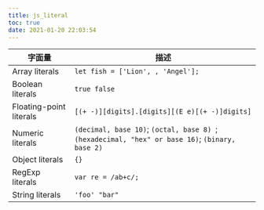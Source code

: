 ```yaml
---
title: js_literal
toc: true
date: 2021-01-20 22:03:54
---
```

字面量|描述
--|--
Array literals|`let fish = ['Lion', , 'Angel'];`
Boolean literals|`true false`
Floating-point literals|`[(+ -)][digits].[digits][(E e)[(+ -)]digits]`
Numeric literals|`(decimal, base 10)`; `(octal, base 8) `; `(hexadecimal, "hex" or base 16)`; `(binary, base 2)`
Object literals|`{}`
RegExp literals|`var re = /ab+c/;`
String literals|`'foo' "bar"`